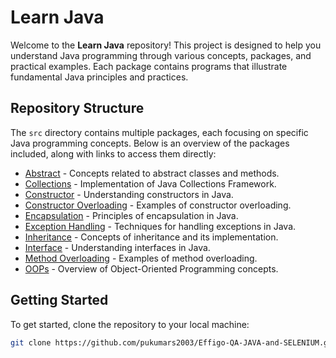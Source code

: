 # Learn Java  

Welcome to the **Learn Java** repository! This project is designed to help you understand Java programming through various concepts, packages, and practical examples. Each package contains programs that illustrate fundamental Java principles and practices.  

## Repository Structure  

The `src` directory contains multiple packages, each focusing on specific Java programming concepts. Below is an overview of the packages included, along with links to access them directly:  

- [Abstract](https://github.com/pukumars2003/Effigo-QA-JAVA-and-SELENIUM/tree/main/Learn_Java/src/Abstract) - Concepts related to abstract classes and methods.  
- [Collections](https://github.com/pukumars2003/Effigo-QA-JAVA-and-SELENIUM/tree/main/Learn_Java/src/Collections) - Implementation of Java Collections Framework.  
- [Constructor](https://github.com/pukumars2003/Effigo-QA-JAVA-and-SELENIUM/tree/main/Learn_Java/src/Constructor) - Understanding constructors in Java.  
- [Constructor Overloading](https://github.com/pukumars2003/Effigo-QA-JAVA-and-SELENIUM/tree/main/Learn_Java/src/Constructor_overloading) - Examples of constructor overloading.  
- [Encapsulation](https://github.com/pukumars2003/Effigo-QA-JAVA-and-SELENIUM/tree/main/Learn_Java/src/Encapsulation) - Principles of encapsulation in Java.  
- [Exception Handling](https://github.com/pukumars2003/Effigo-QA-JAVA-and-SELENIUM/tree/main/Learn_Java/src/Exception_Handling) - Techniques for handling exceptions in Java.  
- [Inheritance](https://github.com/pukumars2003/Effigo-QA-JAVA-and-SELENIUM/tree/main/Learn_Java/src/Inheritance) - Concepts of inheritance and its implementation.  
- [Interface](https://github.com/pukumars2003/Effigo-QA-JAVA-and-SELENIUM/tree/main/Learn_Java/src/Interface) - Understanding interfaces in Java.  
- [Method Overloading](https://github.com/pukumars2003/Effigo-QA-JAVA-and-SELENIUM/tree/main/Learn_Java/src/Method_Overloading) - Examples of method overloading.  
- [OOPs](https://github.com/pukumars2003/Effigo-QA-JAVA-and-SELENIUM/tree/main/Learn_Java/src/oops) - Overview of Object-Oriented Programming concepts.  

## Getting Started  

To get started, clone the repository to your local machine:  

```bash  
git clone https://github.com/pukumars2003/Effigo-QA-JAVA-and-SELENIUM.git
